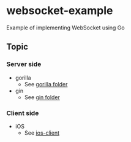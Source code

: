 # websocket-example

Example of implementing WebSocket using Go

## Topic

### Server side

* gorilla
  * See [gorilla folder](./gorilla/)
* gin
  * See [gin folder](./gin/)

### Client side

* iOS
  * See [ios-client](./ios-client)
